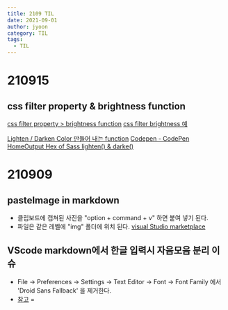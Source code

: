 ```yaml
---
title: 2109 TIL
date: 2021-09-01
author: jyoon
category: TIL
tags:
  - TIL
---
```



# 210915

## css filter property & brightness function

[css filter property > brightness function](https://stackoverflow.com/a/3280990/3937115)
[css filter brightness 예](https://www.w3schools.com/cssref/playit.asp?filename=playcss_filter&preval=brightness(200%25))

[Lighten / Darken Color 만들어 내는 function](https://css-tricks.com/snippets/javascript/lighten-darken-color/)
[Codepen - CodePen HomeOutput Hex of Sass lighten() & darke()](https://codepen.io/baudoin/pen/HdliD)

# 210909

## pasteImage in markdown

* 클립보드에 캡쳐된 사진을 "option + command + v" 하면 붙여 넣기 된다.
* 파일은 같은 레벨에 "img" 폴더에 위치 된다.
[visual Studio marketplace](https://marketplace.visualstudio.com/items?itemName=mushan.vscode-paste-image)

## VScode markdown에서 한글 입력시 자음모음 분리 이슈

* File -> Preferences -> Settings -> Text Editor -> Font -> Font Family 에서 'Droid Sans Fallback' 을 제거한다.
* [참고](https://velog.io/@yhe228/%EC%9A%B0%EB%B6%84%ED%88%AC-%ED%99%98%EA%B2%BD%EC%97%90-VScode%EC%97%90-%ED%95%9C%EA%B8%80-%EC%9E%85%EB%A0%A5%EC%8B%9C-%EC%9E%90%EC%9D%8C%EB%AA%A8%EC%9D%8C-%EB%B6%84%EB%A6%AC-%EC%9D%B4%EC%8A%88-w7k64g2h26)
=
